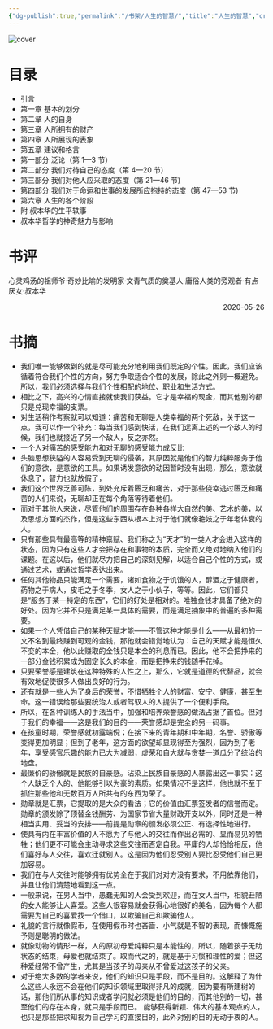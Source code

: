 ```yaml
---
{"dg-publish":true,"permalink":"/书架/人生的智慧/","title":"人生的智慧","created":"2025-10-10 12:24","updated":"2025-10-10 12:50"}
---
```



![cover](https://s2.loli.net/2025/10/10/Jta8BDAICV5WhOm.png)

# 目录

  - 引言
  - 第一章 基本的划分
  - 第二章 人的自身
  - 第三章 人所拥有的财产
  - 第四章 人所展现的表象
  - 第五章 建议和格言
  - 第一部分 泛论（第 1—3 节）
  - 第二部分 我们对待自己的态度（第 4—20 节)
  - 第三部分 我们对他人应采取的态度（第 21—46 节)
  - 第四部分 我们对于命运和世事的发展所应抱持的态度（第 47—53 节)
  - 第六章 人生的各个阶段
  - 附 叔本华的生平轶事
  - 叔本华哲学的神奇魅力与影响

# 书评

心灵鸡汤的祖师爷·奇妙比喻的发明家·文青气质的奠基人·庸俗人类的旁观者·有点厌女·叔本华

<p align="right">2020-05-26</p>

# 书摘

- 我们唯一能够做到的就是尽可能充分地利用我们既定的个性。因此，我们应该循着符合我们个性的方向，努力争取适合个性的发展，除此之外则一概避免。所以，我们必须选择与我们个性相配的地位、职业和生活方式。
- 相比之下，高兴的心情直接就使我们获益。它才是幸福的现金，而其他别的都只是兑现幸福的支票。
- 对生活稍作考察就可以知道：痛苦和无聊是人类幸福的两个死敌，关于这一点，我可以作一个补充：每当我们感到快活，在我们远离上述的一个敌人的时候，我们也就接近了另一个敌人，反之亦然。
- 一个人对痛苦的感受能力和对无聊的感受能力成反比
- 头脑思想狭隘的人容易受到无聊的侵袭，其原因就是他们的智力纯粹服务于他们的意欲，是意欲的工具。如果诱发意欲的动因暂时没有出现，那么，意欲就休息了，智力也就放假了，
- 我们这个世界乏善可陈，到处充斥着匮乏和痛苦，对于那些侥幸逃过匮乏和痛苦的人们来说，无聊却正在每个角落等待着他们。
- 而对于其他人来说，尽管他们的周围存在各种各样大自然的美、艺术的美，以及思想方面的杰作，但是这些东西从根本上对于他们就像艳妓之于年老体衰的人。
- 只有那些具有最高等的精神禀赋、我们称之为“天才”的一类人才会进入这样的状态，因为只有这些人才会把存在和事物的本质，完全而又绝对地纳入他们的课题。在这以后，他们就尽力把自己的深刻见解，以适合自己个性的方式，或通过艺术，或通过哲学表达出来。
- 任何其他物品只能满足一个需要，诸如食物之于饥饿的人，醇酒之于健康者，药物之于病人，皮毛之于冬季，女人之于小伙子，等等。因此，它们都只是“服务于某一特定的东西”，它们的好处是相对的。唯独金钱才具备了绝对的好处。因为它并不只是满足某一具体的需要，而是满足抽象中的普遍的多种需要。
- 如果一个人凭借自己的某种天赋才能——不管这种才能是什么——从最初的一文不名到最终赚到可观的金钱，那他就会错觉地认为：自己的天赋才能是恒久不变的本金，他以此赚取的金钱只是本金的利息而已。因此，他不会把挣来的一部分金钱积累成为固定长久的本金，而是把挣来的钱随手花掉。
- 只要荣誉感是建筑在这种特殊的人性之上，那么，它就是道德的代替品，就会有效地促使很多人做出良好的行为。
- 还有就是一些人为了身后的荣誉，不惜牺牲个人的财富、安宁、健康，甚至生命。这一错误给那些要统治人或者驾驭人的人提供了一个便利手段。
- 所以，在各种训练人的手法当中，加强和培养荣誉感的做法占据了首位。但对于我们的幸福——这是我们的目的——荣誉感却是完全的另一码事。
- 在孩童时期，荣誉感就初露端倪；在接下来的青年期和中年期，名誉、骄傲等变得更加明显；但到了老年，这方面的欲望却显现得至为强烈，因为到了老年，享受感官乐趣的能力已大为减弱，虚荣和自大就与贪婪一道瓜分了统治的地盘。
- 最廉价的骄傲就是民族的自豪感。沾染上民族自豪感的人暴露出这一事实：这个人缺乏个人的、他能够引以为豪的素质。如果情况不是这样，他也就不至于抓住那些他和无数百万人所共有的东西为荣了。
- 勋章就是汇票，它提取的是大众的看法；它的价值由汇票签发者的信誉而定。勋章的颁发除了顶替金钱酬劳、为国家节省大量财政开支以外，同时还是一种相当实用、妥当的安排——前提是勋章的颁发必须公正、有选择性地进行。
- 使具有内在丰富价值的人不愿为了与他人的交往而作出必需的、显而易见的牺牲；他们更不可能会主动寻求这些交往而否定自我。平庸的人却恰恰相反，他们喜好与人交往，喜欢迁就别人。这是因为他们忍受别人要比忍受他们自己更加容易。
- 我们在与人交往时能够拥有优势全在于我们对对方没有要求，不用依靠他们，并且让他们清楚地看到这一点。
- 一般来说，在男人当中，愚蠢无知的人会受到欢迎，而在女人当中，相貌丑陋的女人能够让人喜爱。这些人很容易就会获得心地很好的美名，因为每个人都需要为自己的喜爱找一个借口，以欺骗自己和欺骗他人。
- 礼貌的言行就像假币，在使用假币时也吝啬、小气就是不智的表现，而慷慨施予则是聪明的做法。
- 就像动物的情形一样，人的原初母爱纯粹只是本能性的，所以，随着孩子无助状态的结束，母爱也就结束了。取而代之的，就是基于习惯和理性的爱；但这种爱经常不曾产生，尤其是当孩子的母亲从不曾爱过这孩子的父亲。
- 对于绝大多数的学者来说，他们的知识只是手段，而不是目的。这解释了为什么这些人永远不会在他们的知识领域里取得非凡的成就，因为要有所建树的话，那他们所从事的知识或者学问就必须是他们的目的，而其他别的一切，甚至他们的存在本身，就只是手段而已。 能够获得新颖、伟大的基本观点的人，也只是那些把求知视为自己学习的直接目的，此外对别的目的无动于衷的人。
